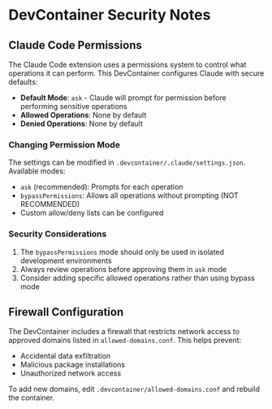 # DevContainer Security Notes

## Claude Code Permissions

The Claude Code extension uses a permissions system to control what operations it can perform. This DevContainer configures Claude with secure defaults:

- **Default Mode**: `ask` - Claude will prompt for permission before performing sensitive operations
- **Allowed Operations**: None by default
- **Denied Operations**: None by default

### Changing Permission Mode

The settings can be modified in `.devcontainer/.claude/settings.json`. Available modes:

- `ask` (recommended): Prompts for each operation
- `bypassPermissions`: Allows all operations without prompting (NOT RECOMMENDED)
- Custom allow/deny lists can be configured

### Security Considerations

1. The `bypassPermissions` mode should only be used in isolated development environments
2. Always review operations before approving them in `ask` mode
3. Consider adding specific allowed operations rather than using bypass mode

## Firewall Configuration

The DevContainer includes a firewall that restricts network access to approved domains listed in `allowed-domains.conf`. This helps prevent:

- Accidental data exfiltration
- Malicious package installations
- Unauthorized network access

To add new domains, edit `.devcontainer/allowed-domains.conf` and rebuild the container.
